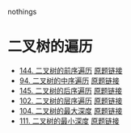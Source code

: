 nothings

# 二叉树的遍历

- [144. 二叉树的前序遍历](./144.md) [原题链接](https://leetcode-cn.com/problems/binary-tree-preorder-traversal/
)
- [94. 二叉树的中序遍历](./94.md) [原题链接](https://leetcode-cn.com/problems/binary-tree-inorder-traversal/)
- [145. 二叉树的后序遍历](./145.md) [原题链接](https://leetcode-cn.com/problems/binary-tree-postorder-traversal/)
- [102. 二叉树的层序遍历](./102.md) [原题链接](https://leetcode-cn.com/problems/maximum-depth-of-binary-tree/)
- [104. 二叉树的最大深度](./104.md) [原题链接](https://leetcode-cn.com/problems/binary-tree-level-order-traversal/)
- [111. 二叉树的最小深度](./111.md) [原题链接](https://leetcode-cn.com/problems/minimum-depth-of-binary-tree/)